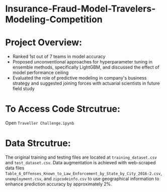 # Insurance-Fraud-Model-Travelers-Modeling-Competition

# Project Overview:​
- Ranked 1st out of 7 teams in model accuracy
- Proposed unconventional approaches for hyperparameter tuning in ensemble methods, specifically LightGBM, and discussed the effect of model performance ceiling
- Evaluated the role of predictive modeling in company's business strategy and suggested joining forces with actuarial scientists in future field study

# To Access Code Strcutrue:
Open `Traveller Challenge.ipynb`

# Data Strcutrue:
The original training and testing files are located at `training_dataset.csv` and `test_dataset.csv`. Data augmentation is achieved with web-scraped data files `Table_6_Offenses_Known_to_Law_Enforcement_by_State_by_City_2016-2.csv`, `unemployment.csv`, and `zipcodeinfo.csv` to use geographical information to enhance prediction accuracy by approximately 2%.
